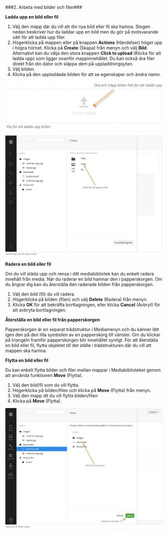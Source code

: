 ###2. Arbeta med bilder och filer###

**Ladda upp en bild eller fil**

1. Välj den mapp där du vill att din nya bild eller fil ska hamna. Stegen nedan beskriver hur du laddar upp en bild men du gör på motsvarande sätt för att ladda upp filer.
2. Högerklicka på mappen eller på knappen **Actions** (Händelser) högst upp i högra hörnet. Klicka på **Create** (Skapa) från menyn och välj **Bild**. Alternativt kan du välja den stora knappen **Click to upload** (Klicka för att ladda upp) som ligger ovanför mappinnehållet. Du kan också dra filer direkt från din dator och släppa dem på uppladdningsytan.
3. Välj bilden.
4. Klicka på den uppladdade bilden för att se egenskaper och ändra namn.


![Section6.2b.jpg](images/Section6.2b.jpg)


![Section6.2.jpg](images/Section6.2.jpg)



**Radera en bild eller fil**

Om du vill städa upp och rensa i ditt mediabibliotek kan du enkelt radera innehåll från media. När du raderar en bild hamnar den i papperskorgen. Om du ångrar dig kan du återställa den raderade bilden från papperskorgen. 

1. Välj den bild (fil) du vill radera. 
2. Högerklicka på bilden (filen) och välj **Delete** (Radera) från menyn. 
3. Klicka **OK** för att bekräfta borttagningen, eller klicka **Cancel** (Avbryt) för att avbryta borttagningen.

**Återställa en bild eller fil från papperskorgen**

Papperskorgen är en separat trädstruktur i Mediamenyn och du känner lätt igen den på den lilla symbolen av en papperskorg till vänster. Om du klickar på triangeln framför papperskorgen blir innehållet synligt. För att återställa en bild eller fil, flytta objektet till det ställe i trädstrukturen där du vill att mappen ska hamna. 

**Flytta en bild eller fil**

Du kan enkelt flytta bilder och filer mellan mappar i Mediabiblioteket genom att använda funktionen **Move** (Flytta).

1. Välj den bild/fil som du vill flytta. 
2. Högerklicka på bilden/filen och klicka på **Move** (Flytta) från menyn. 
3. Välj den mapp dit du vill flytta bilden/filen
4. Klicka på **Move** (Flytta).


![Section6.2c.jpg](images/Section6.2c.jpg)